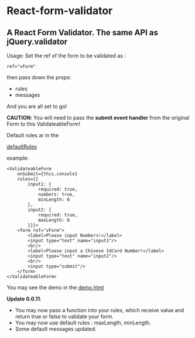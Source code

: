 # React-form-validator
## A React Form Validator. The same API as jQuery.validator

Usage: Set the ref of the form to be validated as :
 
`ref="vForm"`
     
then pass down the props:

* rules
* messages

And you are all set to go!
 
**CAUTION**:  You will need to pass the **submit event handler** from the original Form to this ValidateableForm!

Default rules ar in the 
 
[defaultRules](https://github.com/0rangeT1ger/React-form-validator/blob/master/source/defaultRules.js)

example: 
```
<ValidateableForm  
    onSubmit={this.console}
    rules={{
        input1: {
            required: true,
            numbers: true,
            minLength: 6
        },
        input2: {
            required: true,
            maxLength: 6
        }}}>
    <form ref="vForm">
        <label>Please input Numbers!</label>
        <input type="text" name="input1"/>
        <br/>
        <label>Please input a Chinese IdCard Number!</label>
        <input type="text" name="input2"/>
        <br/>
        <input type="submit"/>
    </form>
</ValidateableForm>
```

You may see the demo in the [demo.html](https://rawgit.com/0rangeT1ger/React-form-validator/master/source/index.html)

**Update 0.0.11**: 

* You may now pass a function into your rules, which receive value and return true or false to validate
 your form.
* You may now use default rules : maxLength, minLength.
* Some default messages updated.